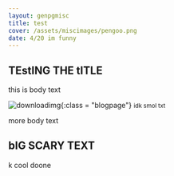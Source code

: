 ```yaml
---
layout: genpgmisc
title: test
cover: /assets/miscimages/pengoo.png
date: 4/20 im funny
---
```

<h2> TEstING THE tITLE </h2>

this is body text 

![downloadimg](https://64.media.tumblr.com/3481f38fd87f9444af6a07690f4feae5/cd2eb284552f582d-9c/s540x810/af3d7ddff6347dbe5260b2b5e89642b2d2d3c7fb.jpg){:class = "blogpage"}
<small> idk smol txt</small>


more body text

<h2> bIG SCARY TEXT </h2>

k cool doone
